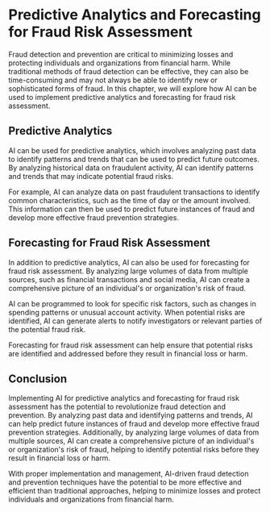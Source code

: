Predictive Analytics and Forecasting for Fraud Risk Assessment
============================================================================================================================

Fraud detection and prevention are critical to minimizing losses and protecting individuals and organizations from financial harm. While traditional methods of fraud detection can be effective, they can also be time-consuming and may not always be able to identify new or sophisticated forms of fraud. In this chapter, we will explore how AI can be used to implement predictive analytics and forecasting for fraud risk assessment.

Predictive Analytics
--------------------

AI can be used for predictive analytics, which involves analyzing past data to identify patterns and trends that can be used to predict future outcomes. By analyzing historical data on fraudulent activity, AI can identify patterns and trends that may indicate potential fraud risks.

For example, AI can analyze data on past fraudulent transactions to identify common characteristics, such as the time of day or the amount involved. This information can then be used to predict future instances of fraud and develop more effective fraud prevention strategies.

Forecasting for Fraud Risk Assessment
-------------------------------------

In addition to predictive analytics, AI can also be used for forecasting for fraud risk assessment. By analyzing large volumes of data from multiple sources, such as financial transactions and social media, AI can create a comprehensive picture of an individual's or organization's risk of fraud.

AI can be programmed to look for specific risk factors, such as changes in spending patterns or unusual account activity. When potential risks are identified, AI can generate alerts to notify investigators or relevant parties of the potential fraud risk.

Forecasting for fraud risk assessment can help ensure that potential risks are identified and addressed before they result in financial loss or harm.

Conclusion
----------

Implementing AI for predictive analytics and forecasting for fraud risk assessment has the potential to revolutionize fraud detection and prevention. By analyzing past data and identifying patterns and trends, AI can help predict future instances of fraud and develop more effective fraud prevention strategies. Additionally, by analyzing large volumes of data from multiple sources, AI can create a comprehensive picture of an individual's or organization's risk of fraud, helping to identify potential risks before they result in financial loss or harm.

With proper implementation and management, AI-driven fraud detection and prevention techniques have the potential to be more effective and efficient than traditional approaches, helping to minimize losses and protect individuals and organizations from financial harm.
